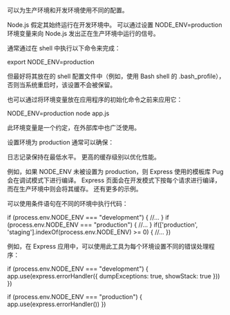 可以为生产环境和开发环境使用不同的配置。

Node.js 假定其始终运行在开发环境中。 可以通过设置 NODE_ENV=production 环境变量来向 Node.js 发出正在生产环境中运行的信号。

通常通过在 shell 中执行以下命令来完成：

export NODE_ENV=production

但最好将其放在的 shell 配置文件中（例如，使用 Bash shell 的 .bash_profile），否则当系统重启时，该设置不会被保留。

也可以通过将环境变量放在应用程序的初始化命令之前来应用它：

NODE_ENV=production node app.js

此环境变量是一个约定，在外部库中也广泛使用。

设置环境为 production 通常可以确保：

日志记录保持在最低水平。
更高的缓存级别以优化性能。

例如，如果 NODE_ENV 未被设置为 production，则 Express 使用的模板库 Pug 会在调试模式下进行编译。 Express 页面会在开发模式下按每个请求进行编译，而在生产环境中则会将其缓存。 还有更多的示例。

可以使用条件语句在不同的环境中执行代码：

if (process.env.NODE_ENV === "development") {
  //...
}
if (process.env.NODE_ENV === "production") {
  //...
}
if(['production', 'staging'].indexOf(process.env.NODE_ENV) >= 0) {
  //...
})

例如，在 Express 应用中，可以使用此工具为每个环境设置不同的错误处理程序：

if (process.env.NODE_ENV === "development") {
  app.use(express.errorHandler({ dumpExceptions: true, showStack: true }))
})

if (process.env.NODE_ENV === "production") {
  app.use(express.errorHandler())
})
